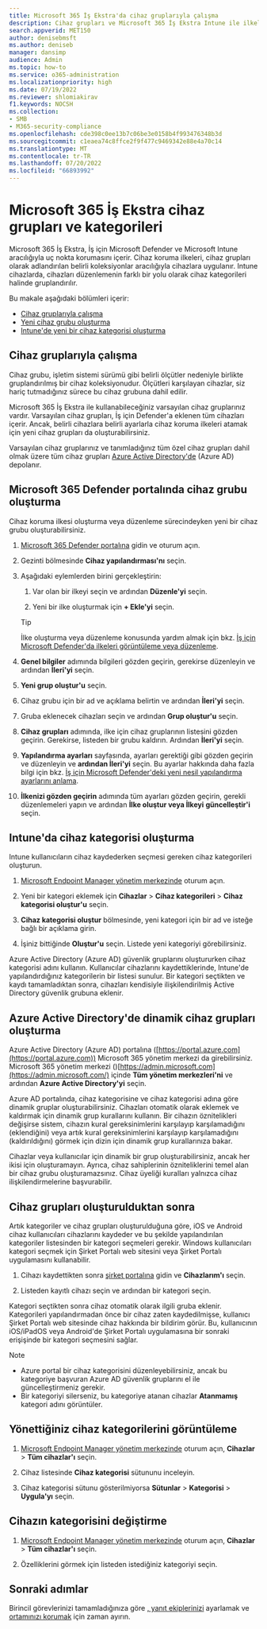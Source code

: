 ```yaml
---
title: Microsoft 365 İş Ekstra'da cihaz gruplarıyla çalışma
description: Cihaz grupları ve Microsoft 365 İş Ekstra Intune ile ilkeler uygulama ve siber saldırılara karşı korumayı artırma hakkında bilgi edinin.
search.appverid: MET150
author: denisebmsft
ms.author: deniseb
manager: dansimp
audience: Admin
ms.topic: how-to
ms.service: o365-administration
ms.localizationpriority: high
ms.date: 07/19/2022
ms.reviewer: shlomiakirav
f1.keywords: NOCSH
ms.collection:
- SMB
- M365-security-compliance
ms.openlocfilehash: cde398c0ee13b7c06be3e0158b4f993476348b3d
ms.sourcegitcommit: c1eaea74c8ffce2f9f477c9469342e88e4a70c14
ms.translationtype: MT
ms.contentlocale: tr-TR
ms.lasthandoff: 07/20/2022
ms.locfileid: "66893992"
---
```

# <a name="device-groups-and-categories-in-microsoft-365-business-premium"></a>Microsoft 365 İş Ekstra cihaz grupları ve kategorileri

Microsoft 365 İş Ekstra, İş için Microsoft Defender ve Microsoft Intune aracılığıyla uç nokta korumasını içerir. Cihaz koruma ilkeleri, cihaz grupları olarak adlandırılan belirli koleksiyonlar aracılığıyla cihazlara uygulanır. Intune cihazlarda, cihazları düzenlemenin farklı bir yolu olarak cihaz kategorileri halinde gruplandırılır. 

Bu makale aşağıdaki bölümleri içerir:  

- [Cihaz gruplarıyla çalışma](#working-with-device-groups)
- [Yeni cihaz grubu oluşturma](#create-a-device-group-in-the-microsoft-365-defender-portal)
- [Intune'de yeni bir cihaz kategorisi oluşturma](#create-a-device-category-in-intune)

## <a name="working-with-device-groups"></a>Cihaz gruplarıyla çalışma

Cihaz grubu, işletim sistemi sürümü gibi belirli ölçütler nedeniyle birlikte gruplandırılmış bir cihaz koleksiyonudur. Ölçütleri karşılayan cihazlar, siz hariç tutmadığınız sürece bu cihaz grubuna dahil edilir.

Microsoft 365 İş Ekstra ile kullanabileceğiniz varsayılan cihaz gruplarınız vardır. Varsayılan cihaz grupları, İş için Defender'a eklenen tüm cihazları içerir. Ancak, belirli cihazlara belirli ayarlarla cihaz koruma ilkeleri atamak için yeni cihaz grupları da oluşturabilirsiniz.

Varsayılan cihaz gruplarınız ve tanımladığınız tüm özel cihaz grupları dahil olmak üzere tüm cihaz grupları [Azure Active Directory'de](/azure/active-directory/fundamentals/active-directory-whatis) (Azure AD) depolanır.

## <a name="create-a-device-group-in-the-microsoft-365-defender-portal"></a>Microsoft 365 Defender portalında cihaz grubu oluşturma

Cihaz koruma ilkesi oluşturma veya düzenleme sürecindeyken yeni bir cihaz grubu oluşturabilirsiniz.

1. [Microsoft 365 Defender portalına](https://security.microsoft.com) gidin ve oturum açın.

2. Gezinti bölmesinde **Cihaz yapılandırması'nı** seçin.

3. Aşağıdaki eylemlerden birini gerçekleştirin:

    1. Var olan bir ilkeyi seçin ve ardından **Düzenle'yi** seçin.

    2. Yeni bir ilke oluşturmak için **+ Ekle'yi** seçin.

    > [!TIP]
    > İlke oluşturma veya düzenleme konusunda yardım almak için bkz. [İş için Microsoft Defender'da ilkeleri görüntüleme veya düzenleme](m365bp-view-edit-create-mdb-policies.md).

4. **Genel bilgiler** adımında bilgileri gözden geçirin, gerekirse düzenleyin ve ardından **İleri'yi** seçin.

5. **Yeni grup oluştur'u** seçin.

6. Cihaz grubu için bir ad ve açıklama belirtin ve ardından **İleri'yi** seçin.

7. Gruba eklenecek cihazları seçin ve ardından **Grup oluştur'u** seçin.

8. **Cihaz grupları** adımında, ilke için cihaz gruplarının listesini gözden geçirin. Gerekirse, listeden bir grubu kaldırın. Ardından **İleri'yi** seçin.

9. **Yapılandırma ayarları** sayfasında, ayarları gerektiği gibi gözden geçirin ve düzenleyin ve **ardından İleri'yi** seçin. Bu ayarlar hakkında daha fazla bilgi için bkz. [İş için Microsoft Defender'deki yeni nesil yapılandırma ayarlarını anlama](../security/defender-business/mdb-next-gen-configuration-settings.md).

10. **İlkenizi gözden geçirin** adımında tüm ayarları gözden geçirin, gerekli düzenlemeleri yapın ve ardından **İlke oluştur veya İlkeyi** **güncelleştir'i** seçin.

## <a name="create-a-device-category-in-intune"></a>Intune'da cihaz kategorisi oluşturma

Intune kullanıcıların cihaz kaydederken seçmesi gereken cihaz kategorileri oluşturun.

1. [Microsoft Endpoint Manager yönetim merkezinde](https://endpoint.microsoft.com) oturum açın.

2. Yeni bir kategori eklemek için **Cihazlar** > **Cihaz kategorileri** > **Cihaz kategorisi oluştur'u** seçin.

3. **Cihaz kategorisi oluştur** bölmesinde, yeni kategori için bir ad ve isteğe bağlı bir açıklama girin.

4. İşiniz bittiğinde **Oluştur'u** seçin. Listede yeni kategoriyi görebilirsiniz.

Azure Active Directory (Azure AD) güvenlik gruplarını oluştururken cihaz kategorisi adını kullanın. Kullanıcılar cihazlarını kaydettiklerinde, Intune'de yapılandırdığınız kategorilerin bir listesi sunulur. Bir kategori seçtikten ve kaydı tamamladıktan sonra, cihazları kendisiyle ilişkilendirilmiş Active Directory güvenlik grubuna eklenir.

## <a name="create-dynamic-device-groups-in-azure-active-directory"></a>Azure Active Directory'de dinamik cihaz grupları oluşturma

Azure Active Directory (Azure AD) portalına ([https://portal.azure.com](https://portal.azure.com)) Microsoft 365 yönetim merkezi da girebilirsiniz. Microsoft 365 yönetim merkezi ()[https://admin.microsoft.com](https://admin.microsoft.com/) içinde **Tüm yönetim merkezleri'ni** ve ardından **Azure Active Directory'yi** seçin.

Azure AD portalında, cihaz kategorisine ve cihaz kategorisi adına göre dinamik gruplar oluşturabilirsiniz. Cihazları otomatik olarak eklemek ve kaldırmak için dinamik grup kurallarını kullanın. Bir cihazın öznitelikleri değişirse sistem, cihazın kural gereksinimlerini karşılayıp karşılamadığını (eklendiğini) veya artık kural gereksinimlerini karşılayıp karşılamadığını (kaldırıldığını) görmek için dizin için dinamik grup kurallarınıza bakar.

Cihazlar veya kullanıcılar için dinamik bir grup oluşturabilirsiniz, ancak her ikisi için oluşturamayın. Ayrıca, cihaz sahiplerinin özniteliklerini temel alan bir cihaz grubu oluşturamazsınız. Cihaz üyeliği kuralları yalnızca cihaz ilişkilendirmelerine başvurabilir. 

## <a name="after-device-groups-are-created"></a>Cihaz grupları oluşturulduktan sonra

Artık kategoriler ve cihaz grupları oluşturulduğuna göre, iOS ve Android cihaz kullanıcıları cihazlarını kaydeder ve bu şekilde yapılandırılan kategoriler listesinden bir kategori seçmeleri gerekir. Windows kullanıcıları kategori seçmek için Şirket Portalı web sitesini veya Şirket Portalı uygulamasını kullanabilir.

1. Cihazı kaydettikten sonra [şirket portalına](https://portal.microsoft.com) gidin ve **Cihazlarım'ı** seçin.

2. Listeden kayıtlı cihazı seçin ve ardından bir kategori seçin.

Kategori seçtikten sonra cihaz otomatik olarak ilgili gruba eklenir. Kategorileri yapılandırmadan önce bir cihaz zaten kaydedilmişse, kullanıcı Şirket Portalı web sitesinde cihaz hakkında bir bildirim görür. Bu, kullanıcının iOS/iPadOS veya Android'de Şirket Portalı uygulamasına bir sonraki erişişinde bir kategori seçmesini sağlar.

> [!NOTE]
> - Azure portal bir cihaz kategorisini düzenleyebilirsiniz, ancak bu kategoriye başvuran Azure AD güvenlik gruplarını el ile güncelleştirmeniz gerekir.
> - Bir kategoriyi silerseniz, bu kategoriye atanan cihazlar **Atanmamış** kategori adını görüntüler.

## <a name="view-the-categories-of-devices-that-you-manage"></a>Yönettiğiniz cihaz kategorilerini görüntüleme

1. [Microsoft Endpoint Manager yönetim merkezinde](https://endpoint.microsoft.com) oturum açın, **Cihazlar** > **Tüm cihazlar'ı** seçin.

2. Cihaz listesinde **Cihaz kategorisi** sütununu inceleyin.

3. Cihaz kategorisi sütunu gösterilmiyorsa **Sütunlar** > **Kategorisi** > **Uygula'yı** seçin.

## <a name="change-the-category-of-a-device"></a>Cihazın kategorisini değiştirme

1. [Microsoft Endpoint Manager yönetim merkezinde](https://endpoint.microsoft.com) oturum açın, **Cihazlar** > **Tüm cihazlar'ı** seçin. 

2. Özelliklerini görmek için listeden istediğiniz kategoriyi seçin.

## <a name="next-steps"></a>Sonraki adımlar

Birincil görevlerinizi tamamladığınıza göre [, yanıt ekiplerinizi](m365bp-security-incident-management.md) ayarlamak ve [ortamınızı korumak](m365bp-maintain-environment.md) için zaman ayırın.
